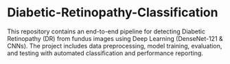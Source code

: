 # Diabetic-Retinopathy-Classification
This repository contains an end-to-end pipeline for detecting Diabetic Retinopathy (DR) from fundus images using Deep Learning (DenseNet-121 &amp; CNNs). The project includes data preprocessing, model training, evaluation, and testing with automated classification and performance reporting.
